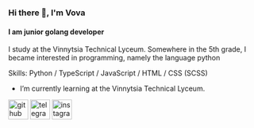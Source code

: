 ### Hi there 👋, I'm Vova
#### I am junior golang developer

I study at the Vinnytsia Technical Lyceum. Somewhere in the 5th grade, I became interested in programming, namely the language python

Skills: Python / TypeScript / JavaScript / HTML / CSS (SCSS)

- I’m currently learning at the Vinnytsia Technical Lyceum. 

[<img src='https://cdn-icons-png.flaticon.com/512/2504/2504911.png' alt='github' height='40'>](https://github.com/globalaa)  [<img src='https://cdn-icons-png.flaticon.com/512/2504/2504941.png' alt='telegram' height='40'>](https://t.me/GlobalA_A) 
[<img src="https://cdn-icons-png.flaticon.com/512/2504/2504918.png" alt="instagram" height='40'>](https://www.instagram.com/globala_a/)
